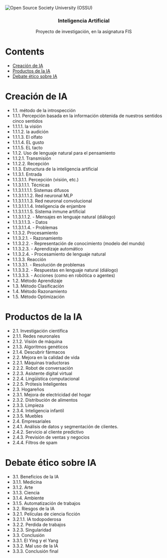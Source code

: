 ![Open Source Society University (OSSU)](https://i.imgur.com/hWCbD6J.jpg)

<h3 align="center">Inteligencia Artificial</h3>
<p align="center">
  Proyecto de investigación, en la asignatura FIS
</p>

# Contents

- [Creación de IA](#creacionIA)
- [Productos de la IA](#productosIA)
- [Debate ético sobre IA](#dbEtico)


# Creación de IA

 - 1.1.	método de la introspección
 - 1.1.1.	Percepción basada en la información obtenida de nuestros sentidos cinco sentidos
 - 1.1.1.1.	la visión
 - 1.1.1.2.	la audición
 - 1.1.1.3.	El olfato
 - 1.1.1.4.	EL gusto
 - 1.1.1.5.	EL tacto	
 - 1.1.2.	Uso de lenguaje natural para el pensamiento
 - 1.1.2.1.	Transmisión
 - 1.1.2.2.	Recepción
 - 1.1.3.	Estructura de la inteligencia artificial
 - 1.1.3.1.	Entrada 
 - 1.1.3.1.1.	Percepción (visión, etc.) 
 - 1.1.3.1.1.1.	Técnicas
 - 1.1.3.1.1.1.1.	Sistemas difusos
 - 1.1.3.1.1.1.2.	Red neuronal MLP
 - 1.1.3.1.1.1.3.	Red neuronal convolucional
 - 1.1.3.1.1.1.4.	Inteligencia de enjambre
 - 1.1.3.1.1.1.5.	Sistema inmune artificial
 - 1.1.3.1.1.2.	- Mensajes en lenguaje natural (diálogo) 
 - 1.1.3.1.1.3.	- Datos 
 - 1.1.3.1.1.4.	- Problemas
 - 1.1.3.2.	Procesamiento 
 - 1.1.3.2.1.	- Razonamiento
 - 1.1.3.2.2.	 - Representación de conocimiento (modelo del mundo)
 - 1.1.3.2.3.	 - Aprendizaje automático 
 - 1.1.3.2.4.	- Procesamiento de lenguaje natural
 - 1.1.3.3.	Reacción
 - 1.1.3.3.1.	- Resolución de problemas 
 - 1.1.3.3.2.	- Respuestas en lenguaje natural (diálogo)
 - 1.1.3.3.3.	 - Acciones (como en robótica o agentes)
 - 1.2.	Método Aprendizaje
 - 1.3.	Método Clasificación
 - 1.4.	Método Razonamiento
 - 1.5.	Método Optimización


# Productos de la IA
 - 2.1.	Investigación científica
 - 2.1.1.	Redes neuronales
 - 2.1.2.	Visión de máquina
 - 2.1.3.	Algoritmos genéticos
 - 2.1.4.	Descubrir fármacos
 - 2.2.	Mejora en la calidad de vida
 - 2.2.1.	Máquinas traductoras
 - 2.2.2.	Robot de conversación
 - 2.2.3.	Asistente digital virtual
 - 2.2.4.	Lingüística computacional
 - 2.2.5.	Prótesis Inteligentes
 - 2.3.	Hogareños
 - 2.3.1.	Mejora de electricidad del hogar
 - 2.3.2.	Distribución de alimentos
 - 2.3.3.	Limpieza
 - 2.3.4.	Inteligencia infantil
 - 2.3.5.	Muebles
 - 2.4.	Empresariales
 - 2.4.1.	Análisis de datos y segmentación de clientes.
 - 2.4.2.	Servicio al cliente predictivo
 - 2.4.3.	Previsión de ventas y negocios
 - 2.4.4.	Filtros de spam

# Debate ético sobre IA
 - 3.1.	Beneficios de la IA 
 - 3.1.1.	Medicina
 - 3.1.2.	Arte
 - 3.1.3.	Ciencia 
 - 3.1.4.	Ambiente
 - 3.1.5.	Automatización de trabajos 
 - 3.2.	Riesgos de la IA 
 - 3.2.1.	Películas de ciencia ficción
 - 3.2.1.1.	IA todopoderosa
 - 3.2.2.	Perdida de trabajos 
 - 3.2.3.	Singularidad 
 - 3.3.	Conclusión
 - 3.3.1.	El Ying y el Yang 
 - 3.3.2.	Mal uso de la IA
 - 3.3.3.	Conclusión final 

